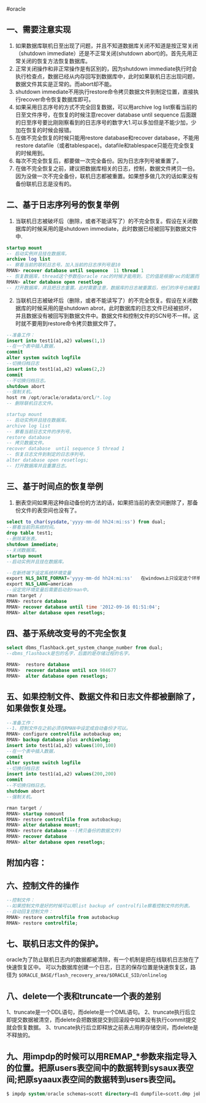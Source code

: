 
#oracle

## 一、需要注意实现

1. 如果数据库联机日至出现了问题，并且不知道数据库关闭不知道是按正常关闭（shutdown immediate）还是不正常关闭(shutdown abort)的。首先先用正常关闭的恢复方法恢复数据库。
2. 正常关闭操作和非正常操作是有区别的，因为shutdown immediate执行时会执行检查点，数据已经从内存回写到数据库中，此时如果联机日志出现问题，数据文件其实是正常的。而abort却不能。
3. shutdown immediate不用执行restore命令拷贝数据文件到制定位置，直接执行recover命令恢复数据库即可。
4. 如果采用日志序号的方式不完全回复数据，可以用archive log list察看当前的日至文件序号，在恢复的时候注意recover database until sequence 后面跟的日至序号要比刚刚察看到的日志序号的数字大1.可以多加但是不能少加，少加在恢复的时候会报错。
5. 在做不完全恢复的时候只能用restore database和recover database，不能用restore datafile（或者tablespace)。datafile和tablespace只能在完全恢复的时候用到。
6. 每次不完全恢复后，都要做一次完全备份。因为日志序列号被重置了。
7. 在做不完全恢复之前，建议把数据库相关的日志，控制，数据文件拷贝一份。因为没做一次不完全备份，联机日志都被重置。如果想多做几次的话如果没有备份联机日志是没有的。

## 二、基于日志序列号的恢复举例

1. 当联机日志被破坏后（删除，或者不能读写了）的不完全恢复。假设在关闭数据库的时候采用的是shutdown immediate，此时数据已经被回写到数据文件中.
```sql
startup mount  
-- 启动实例并且挂在数据库。
archive log list   
-- 察看当前的联机日志号。加入当前的日志序列号是10
RMAN> recover database until sequence  11 thread 1
-- 恢复数据库，thread这个参数在oracle rac的时候才能用到，它的值是根据rac的配置而设置的，这里采用1.
RMAN> alter database open resetlogs
-- 打开数据库，并且把日志重置。此时需要注意，数据库的日志被重置后，他们的序号也被重置了，此时的日志序号是从1开始。所以在做一次不完全恢复后，应该给数据库做一次完全的备份。
```


2. 当联机日志被破坏后（删除，或者不能读写了）的不完全恢复。假设在关闭数据库的时候采用的是shutdown abrot，此时数据库的日志文件已经被损坏，并且数据没有被回写到数据文件中。数据文件和控制文件的SCN号不一样。这时就不要用到restore命令拷贝数据文件了。
```sql
--准备工作：
insert into test1(a1,a2) values(1,1)
--在一个表中插入数据，
commit
alter system switch logfile
--切换归档日志
insert into test1(a1,a2) values(2,2)
commit
--不切换归档日志。
shutdown abort
--强制关机。
host rm /opt/oracle/oradata/orcl/*.log
-- 删除联机日志文件。

startup mount
-- 启动实例并且挂在数据库。
archive log list
-- 察看当前日志文件的序列号。
restore database
-- 拷贝数据文件。
recover database  until sequence 5 thread 1
-- 恢复日志文件到制定的日志序列号。
alter database open resetlogs;
-- 打开数据库并且重置日志。
```




## 三、基于时间点的恢复举例

1. 删表空间如果用这种自动备份的方法的话，如果把当前的表空间删除了，那备份文件的表空间也没有了。
```sql
select to_char(sysdate,'yyyy-mm-dd hh24:mi:ss') from dual;
--察看当前的系统时间。 
drop table test1;
--删除某张表。
shutdown immediate;
--关闭数据库。
startup mount
--启动实例并且挂在数据库。

--在新终端下设定系统环境变量
export NLS_DATE_FORMAT='yyyy-mm-dd hh24:mi:ss'   在windows上只设定这个环境变量就可以了。
export NLS_LANG=american
--设定完环境变量后需要启动到rman中。
rman target /
RMAN> restore database
RMAN> recover database until time '2012-09-16 01:51:04';
RMAN> alter database open resetlogs;

```



## 四、基于系统改变号的不完全恢复

```sql
select dbms_flashback.get_system_change_number from dual;
--dbms_flashback是包的名字，后面的是存储过程的名字。

RMAN>  restore database
RMAN>  recover database until scn 984677
RMAN>  alter database open resetlogs;
```




## 五、如果控制文件、数据文件和日志文件都被删除了，如果做恢复处理。

```sql
--准备工作：
--1、控制文件在之前必须在RMAN中设定成自动备份才可以。
RMAN> configure controlfile autobackup on;
RMAN> backup database plus archivelog;
insert into test1(a1,a2) values(100,100)
--在一个表中插入数据，
commit
alter system switch logfile
--切换归档日志
insert into test1(a1,a2) values(200,200)
commit
--不切换归档日志。
shutdown abort
--强制关机。

rman target /
RMAN> startup nomount
RMAN> restore controlfile from autobackup;
RMAN> alter database mount;
RMAN> restore database --(拷贝备份的数据文件)
RMAN> recover database 
RMAN> alter database open resetlogs;
```


## 附加内容：
## 六、控制文件的操作

```sql
--控制文件：
--如果控制文件是好的时候可以用list backup of controlfile察看控制文件的列表。
--自动回复控制文件：
RMAN> restore controlfile from autobackup
RMAN> restore controlfile;
```


## 七、联机日志文件的保护。

oracle为了防止联机日志内的数据都被清除，有一个机制是把在线联机日志放在了快速恢复区中。
可以为数据库创建一个日志，日志的保存位置是快速恢复区，路径为
`$ORACLE_BASE/flash_recovery_area/$ORACLE_SID/onlinelog`

## 八、delete一个表和truncate一个表的差别

1、truncate是一个DDL语句，而delete是一个DML语句。
2、truncate执行后立即提交数据被清空，而delete会把数据提交到回滚段中如果没有执行commit提交就会恢复数据。
3、truncate执行后立即释放之前表占用的存储空间，而delete是不释放的。

## 九、用impdp的时候可以用REMAP_*参数来指定导入的位置。把原users表空间中的数据转到sysaux表空间;把原syaaux表空间的数据转到users表空间。

```sql
$ impdp system/oracle schemas=scott directory=d1 dumpfile=scott.dmp job_name=import_scott remap_tablespace=users:sysaux,sysaux:users
```

